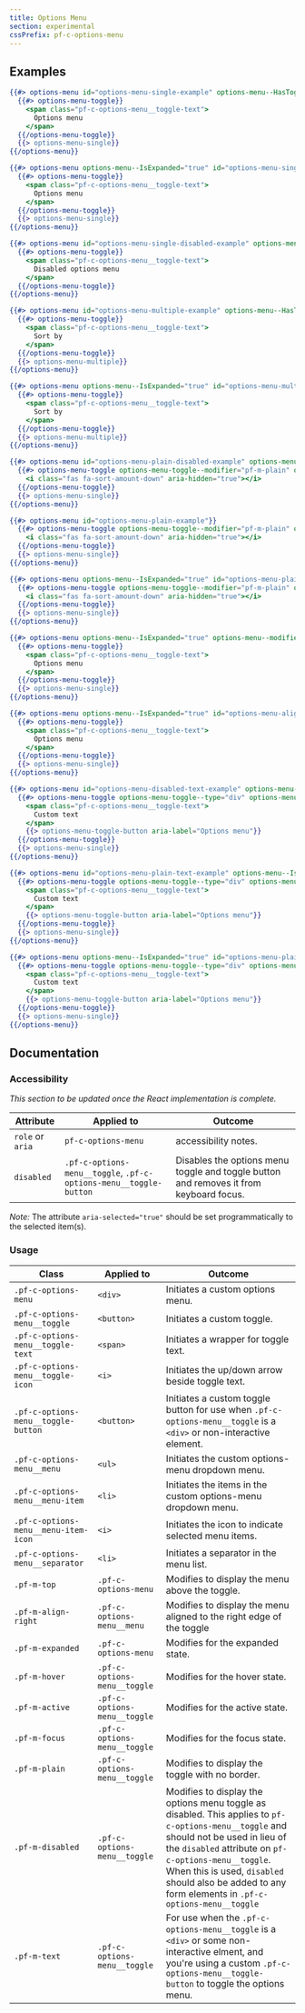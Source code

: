 ```yaml
---
title: Options Menu
section: experimental
cssPrefix: pf-c-options-menu
---
```


## Examples
```hbs title=Options-menu-single-option
{{#> options-menu id="options-menu-single-example" options-menu--HasToggleIcon="true"}}
  {{#> options-menu-toggle}}
    <span class="pf-c-options-menu__toggle-text">
      Options menu
    </span>
  {{/options-menu-toggle}}
  {{> options-menu-single}}
{{/options-menu}}

{{#> options-menu options-menu--IsExpanded="true" id="options-menu-single-expanded-example" options-menu--HasToggleIcon="true"}}
  {{#> options-menu-toggle}}
    <span class="pf-c-options-menu__toggle-text">
      Options menu
    </span>
  {{/options-menu-toggle}}
  {{> options-menu-single}}
{{/options-menu}}
```

```hbs title=Options-menu-disabled
{{#> options-menu id="options-menu-single-disabled-example" options-menu--HasToggleIcon="true" options-menu-toggle--IsDisabled="true"}}
  {{#> options-menu-toggle}}
    <span class="pf-c-options-menu__toggle-text">
      Disabled options menu
    </span>
  {{/options-menu-toggle}}
{{/options-menu}}
```

```hbs title=Options-menu-multiple-options
{{#> options-menu id="options-menu-multiple-example" options-menu--HasToggleIcon="true"}}
  {{#> options-menu-toggle}}
    <span class="pf-c-options-menu__toggle-text">
      Sort by
    </span>
  {{/options-menu-toggle}}
  {{> options-menu-multiple}}
{{/options-menu}}

{{#> options-menu options-menu--IsExpanded="true" id="options-menu-multiple-expanded-example" options-menu--HasToggleIcon="true"}}
  {{#> options-menu-toggle}}
    <span class="pf-c-options-menu__toggle-text">
      Sort by
    </span>
  {{/options-menu-toggle}}
  {{> options-menu-multiple}}
{{/options-menu}}
```
     
```hbs title=Options-menu-plain
{{#> options-menu id="options-menu-plain-disabled-example" options-menu-toggle--IsDisabled="true"}}
  {{#> options-menu-toggle options-menu-toggle--modifier="pf-m-plain" options-menu-toggle--attribute='aria-label="Sort by"'}}
    <i class="fas fa-sort-amount-down" aria-hidden="true"></i>
  {{/options-menu-toggle}}
  {{> options-menu-single}}
{{/options-menu}}

{{#> options-menu id="options-menu-plain-example"}}
  {{#> options-menu-toggle options-menu-toggle--modifier="pf-m-plain" options-menu-toggle--attribute='aria-label="Sort by"'}}
    <i class="fas fa-sort-amount-down" aria-hidden="true"></i>
  {{/options-menu-toggle}}
  {{> options-menu-single}}
{{/options-menu}}

{{#> options-menu options-menu--IsExpanded="true" id="options-menu-plain-expanded-example"}}
  {{#> options-menu-toggle options-menu-toggle--modifier="pf-m-plain" options-menu-toggle--attribute='aria-label="Sort by"'}}
    <i class="fas fa-sort-amount-down" aria-hidden="true"></i>
  {{/options-menu-toggle}}
  {{> options-menu-single}}
{{/options-menu}}
```

```hbs title=Options-menu-top
{{#> options-menu options-menu--IsExpanded="true" options-menu--modifier="pf-m-top" id="options-menu-top-example" options-menu--HasToggleIcon="true" options-menu--modifier="pf-m-align-right"}}
  {{#> options-menu-toggle}}
    <span class="pf-c-options-menu__toggle-text">
      Options menu
    </span>
  {{/options-menu-toggle}}
  {{> options-menu-single}}
{{/options-menu}}
```

```hbs title=Options-menu-align-right
{{#> options-menu options-menu--IsExpanded="true" id="options-menu-align-right-example" options-menu--HasToggleIcon="true" options-menu--modifier="pf-m-align-right"}}
  {{#> options-menu-toggle}}
    <span class="pf-c-options-menu__toggle-text">
      Options menu
    </span>
  {{/options-menu-toggle}}
  {{> options-menu-single}}
{{/options-menu}}
```

```hbs title=Options-menu-plain-with-text
{{#> options-menu id="options-menu-disabled-text-example" options-menu--IsText="true" options-menu-toggle--IsDisabled="true"}}
  {{#> options-menu-toggle options-menu-toggle--type="div" options-menu-toggle--modifier="pf-m-plain"}}
    <span class="pf-c-options-menu__toggle-text">
      Custom text
    </span>
    {{> options-menu-toggle-button aria-label="Options menu"}}
  {{/options-menu-toggle}}
  {{> options-menu-single}}
{{/options-menu}}

{{#> options-menu id="options-menu-plain-text-example" options-menu--IsText="true"}}
  {{#> options-menu-toggle options-menu-toggle--type="div" options-menu-toggle--modifier="pf-m-plain"}}
    <span class="pf-c-options-menu__toggle-text">
      Custom text
    </span>
    {{> options-menu-toggle-button aria-label="Options menu"}}
  {{/options-menu-toggle}}
  {{> options-menu-single}}
{{/options-menu}}

{{#> options-menu options-menu--IsExpanded="true" id="options-menu-plain-text-expanded-example" options-menu--IsText="true"}}
  {{#> options-menu-toggle options-menu-toggle--type="div" options-menu-toggle--modifier="pf-m-plain"}}
    <span class="pf-c-options-menu__toggle-text">
      Custom text
    </span>
    {{> options-menu-toggle-button aria-label="Options menu"}}
  {{/options-menu-toggle}}
  {{> options-menu-single}}
{{/options-menu}}
```

## Documentation
### Accessibility
*This section to be updated once the React implementation is complete.*

| Attribute | Applied to | Outcome |
| -- | -- | -- |
| `role` or `aria` | `pf-c-options-menu` |  accessibility notes. |
| `disabled` | `.pf-c-options-menu__toggle`, `.pf-c-options-menu__toggle-button` | Disables the options menu toggle and toggle button and removes it from keyboard focus. |
*Note:* The attribute `aria-selected="true"` should be set programmatically to the selected item(s).

### Usage
| Class | Applied to | Outcome |
| -- | -- | -- |
| `.pf-c-options-menu` | `<div>` |  Initiates a custom options menu. |
| `.pf-c-options-menu__toggle` | `<button>` |  Initiates a custom toggle. |
| `.pf-c-options-menu__toggle-text` | `<span>` | Initiates a wrapper for toggle text.
| `.pf-c-options-menu__toggle-icon` | `<i>` | Initiates the up/down arrow beside toggle text. |
| `.pf-c-options-menu__toggle-button` | `<button>` | Initiates a custom toggle button for use when `.pf-c-options-menu__toggle` is a `<div>` or non-interactive element. |
| `.pf-c-options-menu__menu` | `<ul>` |  Initiates the custom options-menu dropdown menu. |
| `.pf-c-options-menu__menu-item` | `<li>` |  Initiates the items in the custom options-menu dropdown menu. |
| `.pf-c-options-menu__menu-item-icon` | `<i>` |  Initiates the icon to indicate selected menu items. |
| `.pf-c-options-menu__separator` | `<li>` | Initiates a separator in the menu list. |
| `.pf-m-top` | `.pf-c-options-menu` | Modifies to display the menu above the toggle. |
| `.pf-m-align-right` | `.pf-c-options-menu__menu` | Modifies to display the menu aligned to the right edge of the toggle |
| `.pf-m-expanded` | `.pf-c-options-menu` |  Modifies for the expanded state. |
| `.pf-m-hover` | `.pf-c-options-menu__toggle` | Modifies for the hover state. |
| `.pf-m-active` | `.pf-c-options-menu__toggle` | Modifies for the active state. |
| `.pf-m-focus` | `.pf-c-options-menu__toggle` | Modifies for the focus state. |
| `.pf-m-plain` | `.pf-c-options-menu__toggle` |  Modifies to display the toggle with no border. |
| `.pf-m-disabled` | `.pf-c-options-menu__toggle` | Modifies to display the options menu toggle as disabled. This applies to `pf-c-options-menu__toggle` and should not be used in lieu of the `disabled` attribute on `pf-c-options-menu__toggle`. When this is used, `disabled` should also be added to any form elements in `.pf-c-options-menu__toggle` |
| `.pf-m-text` | `.pf-c-options-menu__toggle` |  For use when the `.pf-c-options-menu__toggle` is a `<div>` or some non-interactive elment, and you're using a custom `.pf-c-options-menu__toggle-button` to toggle the options menu. |
